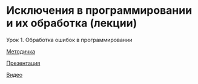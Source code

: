 # Исключения в программировании и их обработка (лекции)
Урок 1. Обработка ошибок в программировании

[Методичка](https://gbcdn.mrgcdn.ru/uploads/asset/4393786/attachment/2e7e7377b444796703c6b3e1c385049f.pdf)

[Презентация](https://gbcdn.mrgcdn.ru/uploads/asset/4393789/attachment/abccce5ad227acf93553403f1cad5dbb.pdf)

[Видео](https://gbcdn.mrgcdn.ru/uploads/record/246047/attachment/aea1a41a21df884ecf2e3435268d1d9b.mp4)

